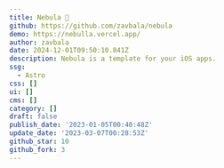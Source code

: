 ```yaml
---
title: Nebula 🔮
github: https://github.com/zavbala/nebula
demo: https://nebulla.vercel.app/
author: zavbala
date: 2024-12-01T09:50:10.841Z
description: Nebula is a template for your iOS apps.
ssg:
  - Astro
css: []
ui: []
cms: []
category: []
draft: false
publish_date: '2023-01-05T00:40:48Z'
update_date: '2023-03-07T00:28:53Z'
github_star: 10
github_fork: 3
---
```

